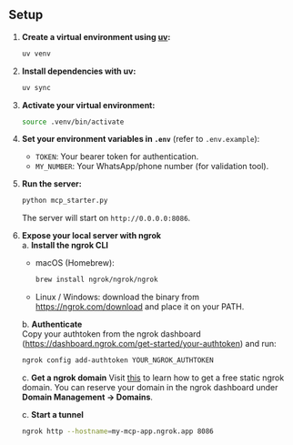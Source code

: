 ## Setup

1. **Create a virtual environment using [uv](https://github.com/astral-sh/uv):**

   ```bash
   uv venv
   ```

2. **Install dependencies with uv:**

   ```bash
   uv sync
   ```

3. **Activate your virtual environment:**

   ```bash
   source .venv/bin/activate
   ```

4. **Set your environment variables in `.env`** (refer to `.env.example`):

   - `TOKEN`: Your bearer token for authentication.
   - `MY_NUMBER`: Your WhatsApp/phone number (for validation tool).

5. **Run the server:**

   ```bash
   python mcp_starter.py
   ```

   The server will start on `http://0.0.0.0:8086`.

6. **Expose your local server with ngrok**  
   a. **Install the ngrok CLI**

   - macOS (Homebrew):
     ```bash
     brew install ngrok/ngrok/ngrok
     ```
   - Linux / Windows: download the binary from https://ngrok.com/download and place it on your PATH.

   b. **Authenticate**  
   Copy your authtoken from the ngrok dashboard (https://dashboard.ngrok.com/get-started/your-authtoken) and run:

   ```bash
   ngrok config add-authtoken YOUR_NGROK_AUTHTOKEN
   ```

   c. **Get a ngrok domain**
   Visit [this](https://ngrok.com/blog-post/free-static-domains-ngrok-users) to learn how to get a free static ngrok domain. You can reserve your domain in the ngrok dashboard under **Domain Management → Domains**.

   c. **Start a tunnel**

   ```bash
   ngrok http --hostname=my-mcp-app.ngrok.app 8086
   ```
